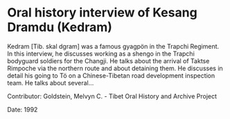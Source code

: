# Oral history interview of Kesang Dramdu (Kedram)  
Kedram [Tib. skal dgram] was a famous gyagpön in the Trapchi Regiment. In this interview, he discusses working as a shengo in the Trapchi bodyguard soldiers for the Changji. He talks about the arrival of Taktse Rimpoche via the northern route and about detaining them. He discusses in detail his going to Tö on a Chinese-Tibetan road development inspection team. He talks about several... 

Contributor: Goldstein, Melvyn C. - Tibet Oral History and Archive Project  

Date:
1992  

